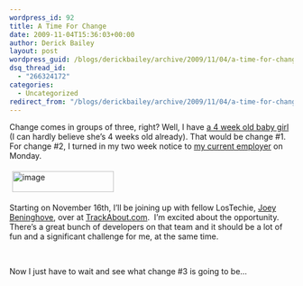 ```yaml
---
wordpress_id: 92
title: A Time For Change
date: 2009-11-04T15:36:03+00:00
author: Derick Bailey
layout: post
wordpress_guid: /blogs/derickbailey/archive/2009/11/04/a-time-for-change.aspx
dsq_thread_id:
  - "266324172"
categories:
  - Uncategorized
redirect_from: "/blogs/derickbailey/archive/2009/11/04/a-time-for-change.aspx/"
---
```

Change comes in groups of three, right? Well, I have [a 4 week old baby girl](https://lostechies.com/blogs/derickbailey/archive/2009/10/08/the-ultimate-hello-world.aspx) (I can hardly believe she’s 4 weeks old already). That would be change #1.&#160; For change #2, I turned in my two week notice to [my current employer](http://www.mclaneat.com) on Monday.

<img style="border-right-width: 0px;margin: 5px;border-top-width: 0px;border-bottom-width: 0px;border-left-width: 0px" border="0" alt="image" src="https://lostechies.com/content/derickbailey/uploads/2011/03/image_32033071.png" width="180" height="37" />

Starting on November 16th, I’ll be joining up with fellow LosTechie, [Joey Beninghove](https://lostechies.com/blogs/joeydotnet/default.aspx), over at [TrackAbout.com](http://trackabout.com).&#160; I’m excited about the opportunity. There’s a great bunch of developers on that team and it should be a lot of fun and a significant challenge for me, at the same time.

&#160;

Now I just have to wait and see what change #3 is going to be…